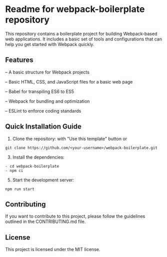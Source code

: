 # Readme for webpack-boilerplate repository

This repository contains a boilerplate project for building Webpack-based web applications. It includes a basic set of tools and configurations that can help you get started with Webpack quickly.

## Features


– A basic structure for Webpack projects

– Basic HTML, CSS, and JavaScript files for a basic web page

– Babel for transpiling ES6 to ES5

– Webpack for bundling and optimization

– ESLint to enforce coding standards


## Quick Installation Guide
1. Clone the repository:
  with "Use this template" button or
  ```
  git clone https://github.com/<your-username>/webpack-boilerplate.git
  ```

3. Install the dependencies:
```
- cd webpack-boilerplate
- npm ci
```

5. Start the development server:
```
npm run start
```

## Contributing

If you want to contribute to this project, please follow the guidelines outlined in the CONTRIBUTING.md file.

## License

This project is licensed under the MIT license.
